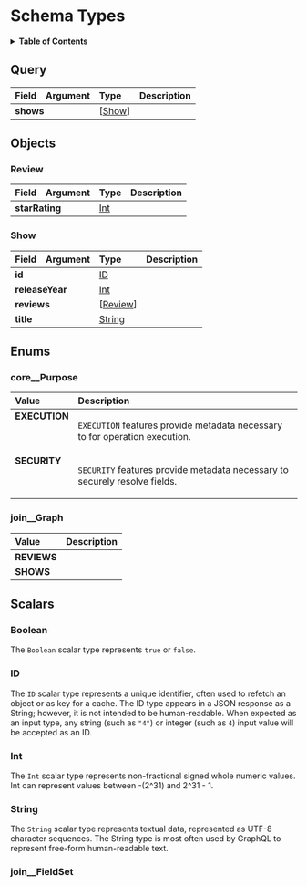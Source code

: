 # Schema Types

<details>
  <summary><strong>Table of Contents</strong></summary>

  * [Query](#query)
  * [Objects](#objects)
    * [Review](#review)
    * [Show](#show)
  * [Enums](#enums)
    * [core__Purpose](#core__purpose)
    * [join__Graph](#join__graph)
  * [Scalars](#scalars)
    * [Boolean](#boolean)
    * [ID](#id)
    * [Int](#int)
    * [String](#string)
    * [join__FieldSet](#join__fieldset)

</details>

## Query
<table>
<thead>
<tr>
<th align="left">Field</th>
<th align="right">Argument</th>
<th align="left">Type</th>
<th align="left">Description</th>
</tr>
</thead>
<tbody>
<tr>
<td colspan="2" valign="top"><strong>shows</strong></td>
<td valign="top">[<a href="#show">Show</a>]</td>
<td></td>
</tr>
</tbody>
</table>

## Objects

### Review

<table>
<thead>
<tr>
<th align="left">Field</th>
<th align="right">Argument</th>
<th align="left">Type</th>
<th align="left">Description</th>
</tr>
</thead>
<tbody>
<tr>
<td colspan="2" valign="top"><strong>starRating</strong></td>
<td valign="top"><a href="#int">Int</a></td>
<td></td>
</tr>
</tbody>
</table>

### Show

<table>
<thead>
<tr>
<th align="left">Field</th>
<th align="right">Argument</th>
<th align="left">Type</th>
<th align="left">Description</th>
</tr>
</thead>
<tbody>
<tr>
<td colspan="2" valign="top"><strong>id</strong></td>
<td valign="top"><a href="#id">ID</a></td>
<td></td>
</tr>
<tr>
<td colspan="2" valign="top"><strong>releaseYear</strong></td>
<td valign="top"><a href="#int">Int</a></td>
<td></td>
</tr>
<tr>
<td colspan="2" valign="top"><strong>reviews</strong></td>
<td valign="top">[<a href="#review">Review</a>]</td>
<td></td>
</tr>
<tr>
<td colspan="2" valign="top"><strong>title</strong></td>
<td valign="top"><a href="#string">String</a></td>
<td></td>
</tr>
</tbody>
</table>

## Enums

### core__Purpose

<table>
<thead>
<th align="left">Value</th>
<th align="left">Description</th>
</thead>
<tbody>
<tr>
<td valign="top"><strong>EXECUTION</strong></td>
<td>

`EXECUTION` features provide metadata necessary to for operation execution.

</td>
</tr>
<tr>
<td valign="top"><strong>SECURITY</strong></td>
<td>

`SECURITY` features provide metadata necessary to securely resolve fields.

</td>
</tr>
</tbody>
</table>

### join__Graph

<table>
<thead>
<th align="left">Value</th>
<th align="left">Description</th>
</thead>
<tbody>
<tr>
<td valign="top"><strong>REVIEWS</strong></td>
<td></td>
</tr>
<tr>
<td valign="top"><strong>SHOWS</strong></td>
<td></td>
</tr>
</tbody>
</table>

## Scalars

### Boolean

The `Boolean` scalar type represents `true` or `false`.

### ID

The `ID` scalar type represents a unique identifier, often used to refetch an object or as key for a cache. The ID type appears in a JSON response as a String; however, it is not intended to be human-readable. When expected as an input type, any string (such as `"4"`) or integer (such as `4`) input value will be accepted as an ID.

### Int

The `Int` scalar type represents non-fractional signed whole numeric values. Int can represent values between -(2^31) and 2^31 - 1.

### String

The `String` scalar type represents textual data, represented as UTF-8 character sequences. The String type is most often used by GraphQL to represent free-form human-readable text.

### join__FieldSet

